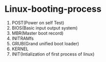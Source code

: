 # Linux-booting-process

1. POST(Power on self Test)
2. BIOS(Basic input output system)
3. MBR(Master boot record)
4. INITRAMfs
5. GRUB(Grand unified boot loader)
6. KERNEL
7. INIT(Intialization of first process of linux)


